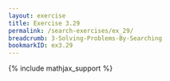 ```yaml
---
layout: exercise
title: Exercise 3.29
permalink: /search-exercises/ex_29/
breadcrumb: 3-Solving-Problems-By-Searching
bookmarkID: ex3.29
---
```


{% include mathjax_support %}
